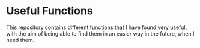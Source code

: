 # Useful Functions

This repository contains different functions that I have found very useful, with the aim of being able to find them in an easier way in the future, when I need them.
